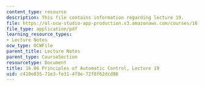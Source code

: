 ```yaml
---
content_type: resource
description: This file contains information regarding lecture 19.
file: https://ol-ocw-studio-app-production.s3.amazonaws.com/courses/16-06-principles-of-automatic-control-fall-2012/c410e83571e3fe314f9e72f0f62dcd88_MIT16_06F12_Lecture_19.pdf
file_type: application/pdf
learning_resource_types:
- Lecture Notes
ocw_type: OCWFile
parent_title: Lecture Notes
parent_type: CourseSection
resourcetype: Document
title: 16.06 Principles of Automatic Control, Lecture 19
uid: c410e835-71e3-fe31-4f9e-72f0f62dcd88
---
```

